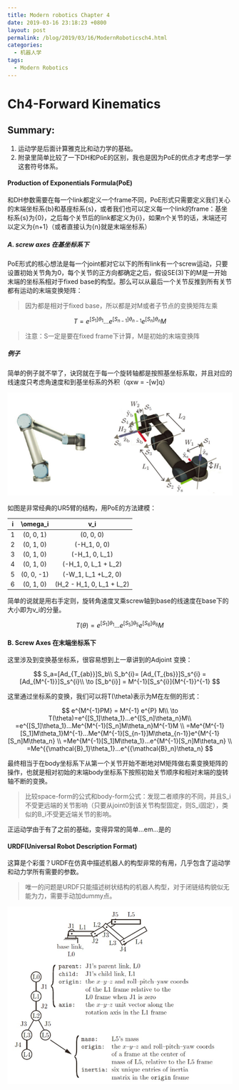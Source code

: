 ```yaml
---
title: Modern robotics Chapter 4
date: 2019-03-16 23:18:23 +0800
layout: post
permalink: /blog/2019/03/16/ModernRoboticsch4.html
categories:
  - 机器人学
tags:
  - Modern Robotics
---
```


# Ch4-Forward Kinematics

## Summary:

1. 运动学是后面计算雅克比和动力学的基础。
2. 附录里简单比较了一下DH和PoE的区别，我也是因为PoE的优点才考虑学一学这套符号体系。

#### Production of Exponentials Formula(PoE)

和DH参数需要在每一个link都定义一个frame不同，PoE形式只需要定义我们关心的末端坐标系{b}和基座标系{s}，或者我们也可以定义每一个link的frame：基坐标系{s}为{0}，之后每个关节后的link都定义为{i}，如果n个关节的话，末端还可以定义为{n+1}（或者直接认为{n}就是末端坐标系）

##### A. screw axes 在基坐标系下

PoE形式的核心想法是每一个joint都对它以下的所有link有一个screw运动，只要设置初始关节角为0，每个关节的正方向都确定之后，假设SE(3)下的M是一开始末端的坐标系相对于fixed base的构型。那么可以从最后一个关节反推到所有关节都有运动的末端变换矩阵：

> 因为都是相对于fixed base，所以都是对M或者子节点的变换矩阵左乘


$$
T=e^{[S_1]\theta_1}...e^{[S_{n-1}]\theta_{n-1}}e^{[S_n]\theta_n}M
$$


> 注意：S一定是要在fixed frame下计算，M是初始的末端变换阵

##### 例子

简单的例子就不举了，诀窍就在于每一个旋转轴都是按照基坐标系取，并且对应的线速度只考虑角速度和到基坐标系的外积（qxw = -[w]q）

![Fig1](https://raw.githubusercontent.com/whtqh/image_files/master/ModernRobo_CH4_Fig1.jpg)

 如图是非常经典的UR5臂的结构，用PoE的方法建模：



|  i   |  \omega_i  |            v_i             |
| :--: | :--------: | :------------------------: |
|  1   | (0, 0, 1)  |         (0, 0, 0)          |
|  2   | (0, 1, 0)  |        (-H_1, 0, 0)        |
|  3   | (0, 1, 0)  |       (-H_1, 0, L_1)       |
|  4   | (0, 1, 0)  |    (-H_1, 0, L_1 + L_2)    |
|  5   | (0, 0, -1) |    (-W_1, L_1 +L_2, 0)     |
|  6   | (0, 1, 0)  | (H_2  - H_1, 0, L_1 + L_2) |



简单的说就是用右手定则，旋转角速度叉乘screw轴到base的线速度在base下的大小即为v_i的分量。


$$
T(\theta)=e^{[S_1]\theta_1}...e^{[S_{5}]\theta_{5}}e^{[S_6]\theta_6}M
$$


#### B. Screw Axes 在末端坐标系下

这里涉及到变换基坐标系，很容易想到上一章讲到的Adjoint 变换：


$$
S_a=[Ad_{T_{ab}}]S_b\\
S_b^{i}= [Ad_{T_{bs}}]S_s^{i} = [Ad_{M^{-1}}]S_s^{i}\\
\to [S_b^{i}] = M^{-1}[S_s^{i}]{M^{-1}}^{-1}
$$


这里通过坐标系的变换，我们可以将T(\theta)表示为M在左侧的形式：


$$
e^{M^{-1}PM} = M^{-1} e^{P} M\\ 
\to T(\theta)=e^{[S_1]\theta_1}...e^{[S_n]\theta_n}M\\
=e^{[S_1]\theta_1}...Me^{M^{-1}[S_n]M\theta_n}M^{-1}M \\
=Me^{M^{-1}[S_1]M\theta_1}M^{-1}...Me^{M^{-1}[S_{n-1}]M\theta_{n-1}}e^{M^{-1}[S_n]M\theta_n} \\
=Me^{M^{-1}[S_1]M\theta_1}...e^{M^{-1}[S_n]M\theta_n} \\
=Me^{{\mathcal{B}_1}\theta_1}...e^{{\mathcal{B}_n}\theta_n}
$$


最终相当于在body坐标系下从第一个关节开始不断地对M矩阵做右乘变换矩阵的操作，也就是相对初始的末端body坐标系下按照初始关节顺序和相对末端的旋转轴不断的变换。

> 比较space-form的公式和body-form公式：发现二者顺序的不同，并且S_i不受更远端的关节影响（只要从joint0到该关节构型固定，则S_i固定），类似的B_i不受更近端关节的影响。



正运动学由于有了之前的基础，变得异常的简单...em...是的



#### URDF(Universal Robot Description Format)

这算是个彩蛋？URDF在仿真中描述机器人的构型非常的有用，几乎包含了运动学和动力学所有需要的参数。

> 唯一的问题是URDF只能描述树状结构的机器人构型，对于闭链结构貌似无能为力，需要手动加dummy点。

![Fig2](https://raw.githubusercontent.com/whtqh/image_files/master/ModernRobo_CH4_Fig2.jpg)


